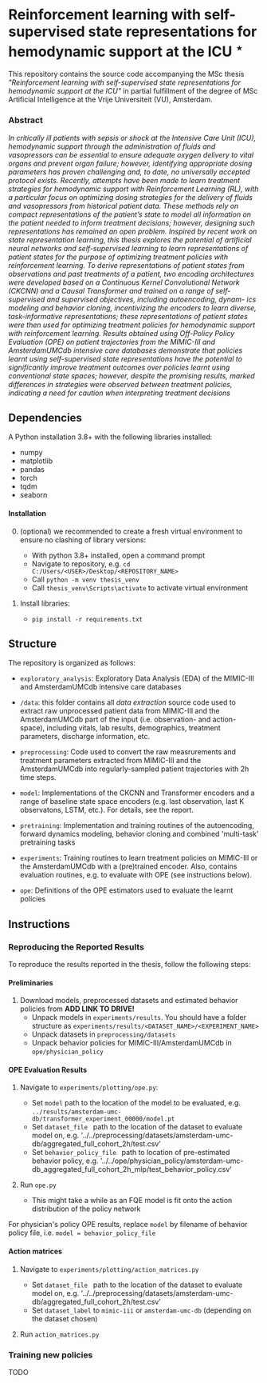 # Reinforcement learning with self-supervised state representations for hemodynamic support at the ICU $^\star$

This repository contains the source code accompanying the MSc thesis <i>"Reinforcement learning with self-supervised state representations for hemodynamic support at the ICU"</i> in partial fulfillment of the degree of MSc Artificial Intelligence at the Vrije Universiteit (VU), Amsterdam.

### Abstract
<i> In critically ill patients with sepsis or shock at the Intensive Care Unit (ICU), hemodynamic support through the administration of fluids and vasopressors can be essential to ensure adequate oxygen delivery to vital organs and prevent organ failure; 
however, identifying appropriate dosing parameters has proven challenging and, to date, no universally accepted protocol exists.
Recently, attempts have been made to learn treatment strategies for hemodynamic support with Reinforcement Learning (RL), with a particular focus on optimizing dosing strategies for the delivery of fluids and vasopressors from historical patient data. 
These methods rely on compact representations of the patient’s state to model all information on the patient needed to inform treatment decisions; 
however, designing such representations has remained an open problem. 
Inspired by recent work on state representation learning, this thesis explores the potential of artificial neural networks and self-supervised learning to learn representations of patient states for the purpose of optimizing treatment policies with reinforcement learning. 
To derive representations of patient states from observations and past treatments of a patient, two encoding architectures were developed based on a Continuous Kernel Convolutional Network (CKCNN) and a Causal Transformer and trained on a range of self-supervised and supervised objectives, including autoencoding, dynam-
ics modeling and behavior cloning, incentivizing the encoders to learn diverse, task-informative representations; 
these representations of patient states were then used for optimizing treatment policies for hemodynamic support with reinforcement learning. 
Results obtained using Off-Policy Policy Evaluation (OPE) on patient trajectories from the MIMIC-III and AmsterdamUMCdb intensive care databases demonstrate that policies learnt using self-supervised state representations have the potential to significantly improve treatment outcomes over policies learnt using conventional state spaces; 
however, despite the promising results, marked differences in strategies were observed between treatment policies, indicating a need for caution when interpreting treatment decisions</i>

## Dependencies
A Python installation 3.8+ with the following libraries installed:
- numpy
- matplotlib
- pandas
- torch
- tqdm
- seaborn

#### Installation
0. (optional) we recommended to create a fresh virtual environment to ensure no clashing of library versions:
    - With python 3.8+ installed, open a command prompt
    - Navigate to repository, e.g. `cd C:/Users/<USER>/Desktop/<REPOSITORY_NAME>`
    - Call `python -m venv thesis_venv`
    - Call `thesis_venv\Scripts\activate` to activate virtual environment 
    
1. Install libraries:
    - `pip install -r requirements.txt`

## Structure

The repository is organized as follows:

- `exploratory_analysis`: Exploratory Data Analysis (EDA) of the MIMIC-III and AmsterdamUMCdb intensive care databases

- `/data`: this folder contains all *data extraction* source code used to extract raw unprocessed patient data from MIMIC-III and the AmsterdamUMCdb part of the input (i.e. observation- and action-space), including vitals, lab results, demographics, treatment parameters, discharge information, etc.

- `preprocessing`: Code used to convert the raw measrurements and treatment parameters extracted from MIMIC-III and the AmsterdamUMCdb into regularly-sampled patient trajectories with 2h time steps.

- `model`: Implementations of the CKCNN and Transformer encoders and a range of baseline state space encoders (e.g. last observation, last K observatons, LSTM, etc.). For details, see the report. 

- `pretraining`: Implementation and training routines of the autoencoding, forward dynamics modeling, behavior cloning and combined 'multi-task' pretraining tasks 

- `experiments`: Training routines to learn treatment policies on MIMIC-III or the AmsterdamUMCdb with a (pre)trained encoder. Also, contains evaluation routines, e.g. to evaluate with OPE (see instructions below).

- `ope`: Definitions of the OPE estimators used to evaluate the learnt policies

## Instructions

### Reproducing the Reported Results
To reproduce the results reported in the thesis, follow the following steps:

#### Preliminaries
1. Download models, preprocessed datasets and estimated behavior policies from **ADD LINK TO DRIVE!** 
    - Unpack models in `experiments/results`. You should have a folder structure as `experiments/results/<DATASET_NAME>/<EXPERIMENT_NAME>`
    - Unpack datasets in `preprocessing/datasets`
    - Unpack behavior policies for MIMIC-III/AmsterdamUMCdb in `ope/physician_policy`  

#### OPE Evaluation Results
  
1. Navigate to `experiments/plotting/ope.py`:
    - Set `model` path to the location of the model to be evaluated, e.g. `../results/amsterdam-umc-db/transformer_experiment_00000/model.pt`
    - Set `dataset_file ` path to the location of the dataset to evaluate model on, e.g. '../../preprocessing/datasets/amsterdam-umc-db/aggregated_full_cohort_2h/test.csv'
    - Set `behavior_policy_file ` path to location of pre-estimated behavior policy, e.g. '../../ope/physician_policy/amsterdam-umc-db_aggregated_full_cohort_2h_mlp/test_behavior_policy.csv'
  
2. Run `ope.py`
    - This might take a while as an FQE model is fit onto the action distribution of the policy network
  
For physician's policy OPE results, replace `model` by filename of behavior policy file, i.e. `model = behavior_policy_file`

#### Action matrices

1. Navigate to `experiments/plotting/action_matrices.py`
    - Set `dataset_file ` path to the location of the dataset to evaluate model on, e.g. '../../preprocessing/datasets/amsterdam-umc-db/aggregated_full_cohort_2h/test.csv'
    - Set `dataset_label` to `mimic-iii` or `amsterdam-umc-db` (depending on the dataset chosen)
  
2. Run `action_matrices.py`
  

### Training new policies

TODO
